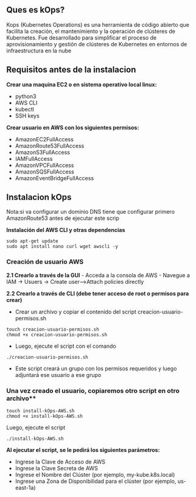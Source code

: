 ## Ques es kOps?

Kops (Kubernetes Operations) es una herramienta de código abierto que facilita la creación, el mantenimiento y la operación de clústeres de Kubernetes. Fue desarrollado para simplificar el proceso de aprovisionamiento y gestión de clústeres de Kubernetes en entornos de infraestructura en la nube

## Requisitos antes de la instalacion

**Crear una maquina EC2 o en sistema operativo local linux:**
  - python3
  - AWS CLI
  - kubectl
  - SSH keys

**Crear usuario en AWS con los siguientes permisos:**
  - AmazonEC2FullAccess
  - AmazonRoute53FullAccess
  - AmazonS3FullAccess
  - IAMFullAccess
  - AmazonVPCFullAccess
  - AmazonSQSFullAccess
  - AmazonEventBridgeFullAccess

## Instalacion kOps

Nota:si va configurar un dominio DNS tiene que configurar primero AmazonRoute53 antes de ejecutar este scrip 

**Instalación del AWS CLI y otras dependencias**
```
sudo apt-get update
sudo apt install nano curl wget awscli -y
```
### Creación de usuario AWS
 **2.1 Crearlo a través de la GUI**
    - Acceda a la consola de AWS
    - Navegue a IAM -> Usuers -> Create user-->Attach policies directly

 **2.2 Crearlo a través de CLI (debe tener acceso de root o permisos para crear)**
   - Crear un archivo y copiar el contenido del script creacion-usuario-permisos.sh
```
touch creacion-usuario-permisos.sh
chmod +x creacion-usuario-permisos.sh
```
   - Luego, ejecute el script con el comando
```
./creacion-usuario-permisos.sh
```
   - Este script creará un grupo con los permisos requeridos y luego adjuntará ese usuario a ese grupo

### Una vez creado el usuario, copiaremos otro script en otro archivo**
```
touch install-kOps-AWS.sh
chmod +x install-kOps-AWS.sh
```
Luego, ejecute el script
```
./install-kOps-AWS.sh
```
**Al ejecutar el script, se le pedirá los siguientes parámetros:**
   - Ingrese la Clave de Acceso de AWS
   - Ingrese la Clave Secreta de AWS
   - Ingrese el Nombre del Clúster (por ejemplo, my-kube.k8s.local)
   - Ingrese una Zona de Disponibilidad para el clúster (por ejemplo, us-east-1a)


